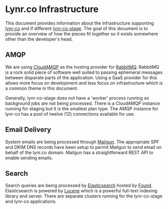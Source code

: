 # Lynr.co Infrastructure

This document provides information about the infrastructure supporting [lynr-co][lynr]
and if different [lynr-co-stage][lynr-stage]. The goal of this document is to provide
an overview of how the pieces fit together so it exists somewhere other than the
developer's head.

[lynr]: https://www.lynr.co
[lynr-stage]: https://lynr-co-stage.herokuapp.com

## AMQP

We are using [CloudAMQP][cloudamqp] as the hosting provider for [RabbitMQ][rabbitmq].
RabbitMQ is a rock solid piece of software well suited to passing ephemeral messages
between disparate parts of the application. Using a SaaS provider for this allows
more focus on development and less focus on infrastructure which is a common
theme in this document.

Generally, lynr-co-stage does not have a 'worker' process running so background
jobs are not being processed. There is a CloudAMQP instance running for staging
but it is the smallest plan type. The AMQP instance for lynr-co has a pool of
twelve (12) connections available for use.

[cloudamqp]: http://www.cloudamqp.com
[rabbitmq]: http://www.rabbitmq.com

## Email Delivery

System emails are being processed through [Mailgun][mailgun]. The appropriate SPF
and DKIM DNS records have been setup to permit Mailgun to send email on behalf of
the lynr.co domain. Mailgun has a straightforward REST API to enable sending emails.

[mailgun]: http://www.mailgun.com

## Search

Search queries are being processed by [Elasticsearch][es] hosted by [Found][found].
Elasticsearch is powered by [Lucene][lucene] which is a powerful full-text indexing
library and server. There are separate clusters running for the lynr-co-stage and
lynr-co applications.

[es]: http://elasticsearch.org
[found]: https://www.found.no
[lucene]: https://lucene.apache.org
